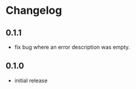 # Changelog

## 0.1.1
- fix bug where an error description was empty.

## 0.1.0 

- initial release

